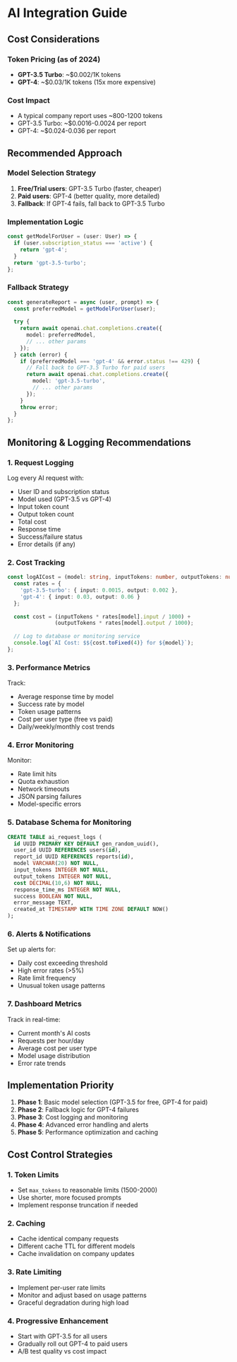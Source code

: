 # AI Integration Guide

## Cost Considerations

### Token Pricing (as of 2024)
- **GPT-3.5 Turbo**: ~$0.002/1K tokens
- **GPT-4**: ~$0.03/1K tokens (15x more expensive)

### Cost Impact
- A typical company report uses ~800-1200 tokens
- GPT-3.5 Turbo: ~$0.0016-0.0024 per report
- GPT-4: ~$0.024-0.036 per report

## Recommended Approach

### Model Selection Strategy
1. **Free/Trial users**: GPT-3.5 Turbo (faster, cheaper)
2. **Paid users**: GPT-4 (better quality, more detailed)
3. **Fallback**: If GPT-4 fails, fall back to GPT-3.5 Turbo

### Implementation Logic
```typescript
const getModelForUser = (user: User) => {
  if (user.subscription_status === 'active') {
    return 'gpt-4';
  }
  return 'gpt-3.5-turbo';
};
```

### Fallback Strategy
```typescript
const generateReport = async (user, prompt) => {
  const preferredModel = getModelForUser(user);
  
  try {
    return await openai.chat.completions.create({
      model: preferredModel,
      // ... other params
    });
  } catch (error) {
    if (preferredModel === 'gpt-4' && error.status !== 429) {
      // Fall back to GPT-3.5 Turbo for paid users
      return await openai.chat.completions.create({
        model: 'gpt-3.5-turbo',
        // ... other params
      });
    }
    throw error;
  }
};
```

## Monitoring & Logging Recommendations

### 1. Request Logging
Log every AI request with:
- User ID and subscription status
- Model used (GPT-3.5 vs GPT-4)
- Input token count
- Output token count
- Total cost
- Response time
- Success/failure status
- Error details (if any)

### 2. Cost Tracking
```typescript
const logAICost = (model: string, inputTokens: number, outputTokens: number) => {
  const rates = {
    'gpt-3.5-turbo': { input: 0.0015, output: 0.002 },
    'gpt-4': { input: 0.03, output: 0.06 }
  };
  
  const cost = (inputTokens * rates[model].input / 1000) + 
               (outputTokens * rates[model].output / 1000);
  
  // Log to database or monitoring service
  console.log(`AI Cost: $${cost.toFixed(4)} for ${model}`);
};
```

### 3. Performance Metrics
Track:
- Average response time by model
- Success rate by model
- Token usage patterns
- Cost per user type (free vs paid)
- Daily/weekly/monthly cost trends

### 4. Error Monitoring
Monitor:
- Rate limit hits
- Quota exhaustion
- Network timeouts
- JSON parsing failures
- Model-specific errors

### 5. Database Schema for Monitoring
```sql
CREATE TABLE ai_request_logs (
  id UUID PRIMARY KEY DEFAULT gen_random_uuid(),
  user_id UUID REFERENCES users(id),
  report_id UUID REFERENCES reports(id),
  model VARCHAR(20) NOT NULL,
  input_tokens INTEGER NOT NULL,
  output_tokens INTEGER NOT NULL,
  cost DECIMAL(10,6) NOT NULL,
  response_time_ms INTEGER NOT NULL,
  success BOOLEAN NOT NULL,
  error_message TEXT,
  created_at TIMESTAMP WITH TIME ZONE DEFAULT NOW()
);
```

### 6. Alerts & Notifications
Set up alerts for:
- Daily cost exceeding threshold
- High error rates (>5%)
- Rate limit frequency
- Unusual token usage patterns

### 7. Dashboard Metrics
Track in real-time:
- Current month's AI costs
- Requests per hour/day
- Average cost per user type
- Model usage distribution
- Error rate trends

## Implementation Priority

1. **Phase 1**: Basic model selection (GPT-3.5 for free, GPT-4 for paid)
2. **Phase 2**: Fallback logic for GPT-4 failures
3. **Phase 3**: Cost logging and monitoring
4. **Phase 4**: Advanced error handling and alerts
5. **Phase 5**: Performance optimization and caching

## Cost Control Strategies

### 1. Token Limits
- Set `max_tokens` to reasonable limits (1500-2000)
- Use shorter, more focused prompts
- Implement response truncation if needed

### 2. Caching
- Cache identical company requests
- Different cache TTL for different models
- Cache invalidation on company updates

### 3. Rate Limiting
- Implement per-user rate limits
- Monitor and adjust based on usage patterns
- Graceful degradation during high load

### 4. Progressive Enhancement
- Start with GPT-3.5 for all users
- Gradually roll out GPT-4 to paid users
- A/B test quality vs cost impact 